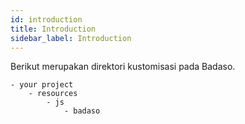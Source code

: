 ```yaml
---
id: introduction
title: Introduction
sidebar_label: Introduction
---
```


Berikut merupakan direktori kustomisasi pada Badaso.
```
- your project
    - resources
        - js
            - badaso
```